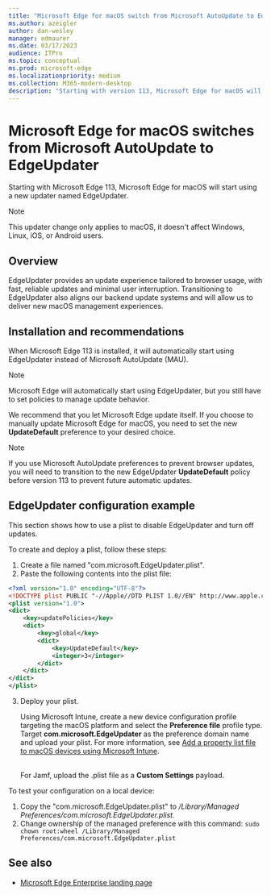 ```yaml
---
title: "Microsoft Edge for macOS switch from Microsoft AutoUpdate to EdgeUpdater"
ms.author: azeigler
author: dan-wesley
manager: edmaurer
ms.date: 03/17/2023
audience: ITPro
ms.topic: conceptual
ms.prod: microsoft-edge
ms.localizationpriority: medium
ms.collection: M365-modern-desktop
description: "Starting with version 113, Microsoft Edge for macOS will switch from Microsoft AutoUpdate to EdgeUpdater"
---
```


# Microsoft Edge for macOS switches from Microsoft AutoUpdate to EdgeUpdater

Starting with Microsoft Edge 113, Microsoft Edge for macOS will start using a new updater named EdgeUpdater.

> [!NOTE]
> This updater change only applies to macOS, it doesn't affect Windows, Linux, iOS, or Android users.

## Overview

EdgeUpdater provides an update experience tailored to browser usage, with fast, reliable updates and minimal user interruption. Transitioning to EdgeUpdater also aligns our backend update systems and will allow us to deliver new macOS management experiences.

## Installation and recommendations

When Microsoft Edge 113 is installed, it will automatically start using EdgeUpdater instead of Microsoft AutoUpdate (MAU).

> [!NOTE]
> Microsoft Edge will automatically start using EdgeUpdater, but you still have to set policies to manage update behavior.

We recommend that you let Microsoft Edge update itself. If you choose to manually update Microsoft Edge for macOS, you need to set the new **UpdateDefault** preference to your desired choice.

> [!NOTE]
> If you use Microsoft AutoUpdate preferences to prevent browser updates, you will need to transition to the new EdgeUpdater **UpdateDefault** policy before version 113 to prevent future automatic updates.

## EdgeUpdater configuration example

This section shows how to use a plist to disable EdgeUpdater and turn off updates.

To create and deploy a plist, follow these steps:

1. Create a file named "com.microsoft.EdgeUpdater.plist".
2. Paste the following contents into the plist file:

```xml
<?xml version="1.0" encoding="UTF-8"?>
<!DOCTYPE plist PUBLIC "-//Apple//DTD PLIST 1.0//EN" http://www.apple.com/DTDs/PropertyList-1.0.dtd>
<plist version="1.0">
<dict>
    <key>updatePolicies</key>
    <dict>
        <key>global</key>
        <dict>
            <key>UpdateDefault</key>
            <integer>3</integer>
        </dict>
    </dict>
</dict>
</plist>
```

3. Deploy your plist.

   Using Microsoft Intune, create a new device configuration profile targeting the macOS platform and select the **Preference file** profile type. Target **com.microsoft.EdgeUpdater** as the preference domain name and upload your plist. For more information, see [Add a property list file to macOS devices using Microsoft Intune](/mem/intune/configuration/preference-file-settings-macos).<br><br>

   For Jamf, upload the .plist file as a **Custom Settings** payload.

To test your configuration on a local device:

1. Copy the "com.microsoft.EdgeUpdater.plist" to */Library/Managed Preferences/com.microsoft.EdgeUpdater.plist*.
2. Change ownership of the managed preference with this command:
`sudo chown root:wheel /Library/Managed Preferences/com.microsoft.EdgeUpdater.plist`

## See also

- [Microsoft Edge Enterprise landing page](https://aka.ms/EdgeEnterprise)